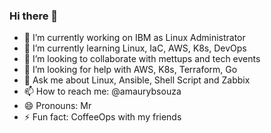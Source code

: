 ### Hi there 👋

- 🔭 I’m currently working on IBM as Linux Administrator
- 🌱 I’m currently learning Linux, IaC, AWS, K8s, DevOps
- 👯 I’m looking to collaborate with mettups and tech events
- 🤔 I’m looking for help with AWS, K8s, Terraform, Go
- 💬 Ask me about Linux, Ansible, Shell Script and Zabbix
- 📫 How to reach me: @amaurybsouza
- 😄 Pronouns: Mr
- ⚡ Fun fact: CoffeeOps with my friends
